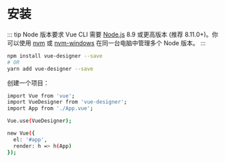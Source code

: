 # 安装

::: tip Node 版本要求
Vue CLI 需要 [Node.js](https://nodejs.org/) 8.9 或更高版本 (推荐 8.11.0+)。你可以使用 [nvm](https://github.com/creationix/nvm) 或 [nvm-windows](https://github.com/coreybutler/nvm-windows) 在同一台电脑中管理多个 Node 版本。
:::

```bash
npm install vue-designer --save
# OR
yarn add vue-designer --save
```

创建一个项目：

```bash
import Vue from 'vue';
import VueDesigner from 'vue-designer';
import App from './App.vue';

Vue.use(VueDesigner);

new Vue({
  el: '#app',
  render: h => h(App)
});
```
